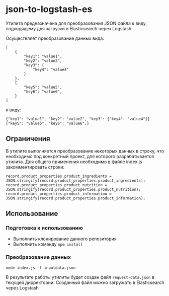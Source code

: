 # json-to-logstash-es
Утилита предназначена для преобразования JSON файла к виду, подходящему для загрузки в Elasticsearch через Logstash.

Осуществляет преобразование данных вида:
```
[
    {
        "key1": "value1",
        "key2": "value2",
        "key3": {
            "key4": "value4"
        }
    },
    {
        "key5": "value5",
        "key6": "value6",
    }
]
```
к виду:
```
{"key1": "value1", "key2": "value2", "key3": {"key4": "value4"}}
{"key5": "value5", "key6": "value6",}
```

## Ограничения
В утилите выполняется преобразование некоторых данных в строку, что необходимо под конкретный проект, для которого разрабатывается утилита. Для общего применения необходимо в файле index.js закомментировать строки:
```
record.product_properties.product_ingredients = JSON.stringify(record.product_properties.product_ingredients);
record.product_properties.product_nutrition = JSON.stringify(record.product_properties.product_nutrition);
record.product_properties.product_information = JSON.stringify(record.product_properties.product_information);
```

## Использование
### Подготовка к использованию
- Выполнить клонирование данного репозитория
- Выполнить команду `npm install`

### Преобразование данных
```
node index.js -f inputdata.json
```
В результате работы утилиты будет создан файл `request-data.json` в текущей дирректории. Созданный файл можно загружать в Elasticsearch через Logstash